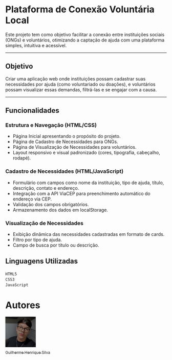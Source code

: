 # Plataforma de Conexão Voluntária Local

Este projeto tem como objetivo facilitar a conexão entre instituições sociais (ONGs) e voluntários, otimizando a captação de ajuda com uma plataforma simples, intuitiva e acessível.

---

## Objetivo

Criar uma aplicação web onde instituições possam cadastrar suas necessidades por ajuda (como voluntariado ou doações), e voluntários possam visualizar essas demandas, filtrá-las e se engajar com a causa.

---

## Funcionalidades

### Estrutura e Navegação (HTML/CSS)
- Página Inicial apresentando o propósito do projeto.
- Página de Cadastro de Necessidades para ONGs.
- Página de Visualização de Necessidades para voluntários.
- Layout responsivo e visual padronizado (cores, tipografia, cabeçalho, rodapé).

### Cadastro de Necessidades (HTML/JavaScript)
- Formulário com campos como nome da instituição, tipo de ajuda, título, descrição, contato e endereço.
- Integração com a API ViaCEP para preenchimento automático do endereço via CEP.
- Validação dos campos obrigatórios.
- Armazenamento dos dados em localStorage.

### Visualização de Necessidades
- Exibição dinâmica das necessidades cadastradas em formato de cards.
- Filtro por tipo de ajuda.
- Campo de busca por título ou descrição.


## Linguagens Utilizadas

``HTML5``  
``CSS3``  
``JavaScript``

# Autores

[<img src="perfil.jpg" width=95><br><sub>Guilherme Henrique Silva</sub>](https://github.com/Guilherme-Henr-Silva)